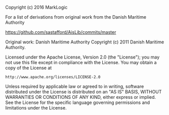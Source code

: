 Copyright (c) 2016 MarkLogic

For a list of derivations from original work from the Danish Maritime Authority

https://github.com/sastafford/AisLib/commits/master

Original work: Danish Maritime Authority
Copyright (c) 2011 Danish Maritime Authority.

Licensed under the Apache License, Version 2.0 (the "License");
you may not use this file except in compliance with the License.
You may obtain a copy of the License at

    http://www.apache.org/licenses/LICENSE-2.0

Unless required by applicable law or agreed to in writing, software
distributed under the License is distributed on an "AS IS" BASIS,
WITHOUT WARRANTIES OR CONDITIONS OF ANY KIND, either express or implied.
See the License for the specific language governing permissions and
limitations under the License.